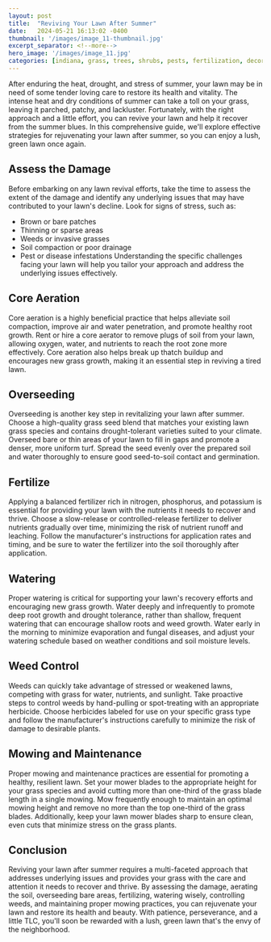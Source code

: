 ```yaml
---
layout: post
title:  "Reviving Your Lawn After Summer"
date:   2024-05-21 16:13:02 -0400
thumbnail: '/images/image_11-thumbnail.jpg'
excerpt_separator: <!--more-->
hero_image: '/images/image_11.jpg'
categories: [indiana, grass, trees, shrubs, pests, fertilization, decoration, curb appeal, garden, flowers, recreation]
---
```

After enduring the heat, drought, and stress of summer, your lawn may be in need of some tender loving care to restore its health and vitality. <!--more-->The intense heat and dry conditions of summer can take a toll on your grass, leaving it parched, patchy, and lackluster. Fortunately, with the right approach and a little effort, you can revive your lawn and help it recover from the summer blues. In this comprehensive guide, we'll explore effective strategies for rejuvenating your lawn after summer, so you can enjoy a lush, green lawn once again.

## Assess the Damage
Before embarking on any lawn revival efforts, take the time to assess the extent of the damage and identify any underlying issues that may have contributed to your lawn's decline. Look for signs of stress, such as:
* Brown or bare patches
* Thinning or sparse areas
* Weeds or invasive grasses
* Soil compaction or poor drainage
* Pest or disease infestations
Understanding the specific challenges facing your lawn will help you tailor your approach and address the underlying issues effectively.

## Core Aeration
Core aeration is a highly beneficial practice that helps alleviate soil compaction, improve air and water penetration, and promote healthy root growth. Rent or hire a core aerator to remove plugs of soil from your lawn, allowing oxygen, water, and nutrients to reach the root zone more effectively. Core aeration also helps break up thatch buildup and encourages new grass growth, making it an essential step in reviving a tired lawn.

## Overseeding
Overseeding is another key step in revitalizing your lawn after summer. Choose a high-quality grass seed blend that matches your existing lawn grass species and contains drought-tolerant varieties suited to your climate. Overseed bare or thin areas of your lawn to fill in gaps and promote a denser, more uniform turf. Spread the seed evenly over the prepared soil and water thoroughly to ensure good seed-to-soil contact and germination.

## Fertilize
Applying a balanced fertilizer rich in nitrogen, phosphorus, and potassium is essential for providing your lawn with the nutrients it needs to recover and thrive. Choose a slow-release or controlled-release fertilizer to deliver nutrients gradually over time, minimizing the risk of nutrient runoff and leaching. Follow the manufacturer's instructions for application rates and timing, and be sure to water the fertilizer into the soil thoroughly after application.

## Watering
Proper watering is critical for supporting your lawn's recovery efforts and encouraging new grass growth. Water deeply and infrequently to promote deep root growth and drought tolerance, rather than shallow, frequent watering that can encourage shallow roots and weed growth. Water early in the morning to minimize evaporation and fungal diseases, and adjust your watering schedule based on weather conditions and soil moisture levels.

## Weed Control
Weeds can quickly take advantage of stressed or weakened lawns, competing with grass for water, nutrients, and sunlight. Take proactive steps to control weeds by hand-pulling or spot-treating with an appropriate herbicide. Choose herbicides labeled for use on your specific grass type and follow the manufacturer's instructions carefully to minimize the risk of damage to desirable plants.

## Mowing and Maintenance
Proper mowing and maintenance practices are essential for promoting a healthy, resilient lawn. Set your mower blades to the appropriate height for your grass species and avoid cutting more than one-third of the grass blade length in a single mowing. Mow frequently enough to maintain an optimal mowing height and remove no more than the top one-third of the grass blades. Additionally, keep your lawn mower blades sharp to ensure clean, even cuts that minimize stress on the grass plants.

## Conclusion
Reviving your lawn after summer requires a multi-faceted approach that addresses underlying issues and provides your grass with the care and attention it needs to recover and thrive. By assessing the damage, aerating the soil, overseeding bare areas, fertilizing, watering wisely, controlling weeds, and maintaining proper mowing practices, you can rejuvenate your lawn and restore its health and beauty. With patience, perseverance, and a little TLC, you'll soon be rewarded with a lush, green lawn that's the envy of the neighborhood.
